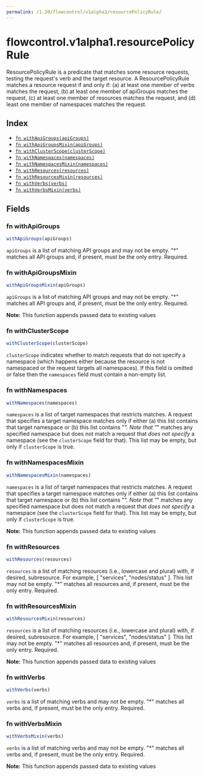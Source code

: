 ```yaml
---
permalink: /1.20/flowcontrol/v1alpha1/resourcePolicyRule/
---
```


# flowcontrol.v1alpha1.resourcePolicyRule

ResourcePolicyRule is a predicate that matches some resource requests, testing the request's verb and the target resource. A ResourcePolicyRule matches a resource request if and only if: (a) at least one member of verbs matches the request, (b) at least one member of apiGroups matches the request, (c) at least one member of resources matches the request, and (d) least one member of namespaces matches the request.

## Index

* [`fn withApiGroups(apiGroups)`](#fn-withapigroups)
* [`fn withApiGroupsMixin(apiGroups)`](#fn-withapigroupsmixin)
* [`fn withClusterScope(clusterScope)`](#fn-withclusterscope)
* [`fn withNamespaces(namespaces)`](#fn-withnamespaces)
* [`fn withNamespacesMixin(namespaces)`](#fn-withnamespacesmixin)
* [`fn withResources(resources)`](#fn-withresources)
* [`fn withResourcesMixin(resources)`](#fn-withresourcesmixin)
* [`fn withVerbs(verbs)`](#fn-withverbs)
* [`fn withVerbsMixin(verbs)`](#fn-withverbsmixin)

## Fields

### fn withApiGroups

```ts
withApiGroups(apiGroups)
```

`apiGroups` is a list of matching API groups and may not be empty. "*" matches all API groups and, if present, must be the only entry. Required.

### fn withApiGroupsMixin

```ts
withApiGroupsMixin(apiGroups)
```

`apiGroups` is a list of matching API groups and may not be empty. "*" matches all API groups and, if present, must be the only entry. Required.

**Note:** This function appends passed data to existing values

### fn withClusterScope

```ts
withClusterScope(clusterScope)
```

`clusterScope` indicates whether to match requests that do not specify a namespace (which happens either because the resource is not namespaced or the request targets all namespaces). If this field is omitted or false then the `namespaces` field must contain a non-empty list.

### fn withNamespaces

```ts
withNamespaces(namespaces)
```

`namespaces` is a list of target namespaces that restricts matches.  A request that specifies a target namespace matches only if either (a) this list contains that target namespace or (b) this list contains "*".  Note that "*" matches any specified namespace but does not match a request that _does not specify_ a namespace (see the `clusterScope` field for that). This list may be empty, but only if `clusterScope` is true.

### fn withNamespacesMixin

```ts
withNamespacesMixin(namespaces)
```

`namespaces` is a list of target namespaces that restricts matches.  A request that specifies a target namespace matches only if either (a) this list contains that target namespace or (b) this list contains "*".  Note that "*" matches any specified namespace but does not match a request that _does not specify_ a namespace (see the `clusterScope` field for that). This list may be empty, but only if `clusterScope` is true.

**Note:** This function appends passed data to existing values

### fn withResources

```ts
withResources(resources)
```

`resources` is a list of matching resources (i.e., lowercase and plural) with, if desired, subresource.  For example, [ "services", "nodes/status" ].  This list may not be empty. "*" matches all resources and, if present, must be the only entry. Required.

### fn withResourcesMixin

```ts
withResourcesMixin(resources)
```

`resources` is a list of matching resources (i.e., lowercase and plural) with, if desired, subresource.  For example, [ "services", "nodes/status" ].  This list may not be empty. "*" matches all resources and, if present, must be the only entry. Required.

**Note:** This function appends passed data to existing values

### fn withVerbs

```ts
withVerbs(verbs)
```

`verbs` is a list of matching verbs and may not be empty. "*" matches all verbs and, if present, must be the only entry. Required.

### fn withVerbsMixin

```ts
withVerbsMixin(verbs)
```

`verbs` is a list of matching verbs and may not be empty. "*" matches all verbs and, if present, must be the only entry. Required.

**Note:** This function appends passed data to existing values